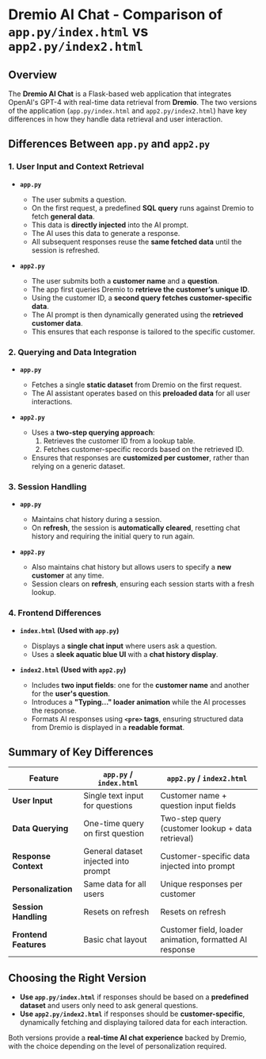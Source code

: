 # Dremio AI Chat - Comparison of `app.py/index.html` vs `app2.py/index2.html`

## Overview
The **Dremio AI Chat** is a Flask-based web application that integrates OpenAI's GPT-4 with real-time data retrieval from **Dremio**. The two versions of the application (`app.py/index.html` and `app2.py/index2.html`) have key differences in how they handle data retrieval and user interaction.

## Differences Between `app.py` and `app2.py`

### 1. **User Input and Context Retrieval**
- **`app.py`**
  - The user submits a question.
  - On the first request, a predefined **SQL query** runs against Dremio to fetch **general data**.
  - This data is **directly injected** into the AI prompt.
  - The AI uses this data to generate a response.
  - All subsequent responses reuse the **same fetched data** until the session is refreshed.

- **`app2.py`**
  - The user submits both a **customer name** and a **question**.
  - The app first queries Dremio to **retrieve the customer’s unique ID**.
  - Using the customer ID, a **second query fetches customer-specific data**.
  - The AI prompt is then dynamically generated using the **retrieved customer data**.
  - This ensures that each response is tailored to the specific customer.

### 2. **Querying and Data Integration**
- **`app.py`**
  - Fetches a single **static dataset** from Dremio on the first request.
  - The AI assistant operates based on this **preloaded data** for all user interactions.

- **`app2.py`**
  - Uses a **two-step querying approach**:
    1. Retrieves the customer ID from a lookup table.
    2. Fetches customer-specific records based on the retrieved ID.
  - Ensures that responses are **customized per customer**, rather than relying on a generic dataset.

### 3. **Session Handling**
- **`app.py`**
  - Maintains chat history during a session.
  - On **refresh**, the session is **automatically cleared**, resetting chat history and requiring the initial query to run again.

- **`app2.py`**
  - Also maintains chat history but allows users to specify a **new customer** at any time.
  - Session clears on **refresh**, ensuring each session starts with a fresh lookup.

### 4. **Frontend Differences**
- **`index.html` (Used with `app.py`)**
  - Displays a **single chat input** where users ask a question.
  - Uses a **sleek aquatic blue UI** with a **chat history display**.

- **`index2.html` (Used with `app2.py`)**
  - Includes **two input fields**: one for the **customer name** and another for the **user's question**.
  - Introduces a **"Typing..." loader animation** while the AI processes the response.
  - Formats AI responses using **`<pre>` tags**, ensuring structured data from Dremio is displayed in a **readable format**.

## Summary of Key Differences

| Feature                  | `app.py` / `index.html` | `app2.py` / `index2.html` |
|--------------------------|------------------------|---------------------------|
| **User Input**           | Single text input for questions | Customer name + question input fields |
| **Data Querying**        | One-time query on first question | Two-step query (customer lookup + data retrieval) |
| **Response Context**     | General dataset injected into prompt | Customer-specific data injected into prompt |
| **Personalization**      | Same data for all users | Unique responses per customer |
| **Session Handling**     | Resets on refresh | Resets on refresh |
| **Frontend Features**    | Basic chat layout | Customer field, loader animation, formatted AI response |

## Choosing the Right Version
- **Use `app.py/index.html`** if responses should be based on a **predefined dataset** and users only need to ask general questions.
- **Use `app2.py/index2.html`** if responses should be **customer-specific**, dynamically fetching and displaying tailored data for each interaction.

Both versions provide a **real-time AI chat experience** backed by Dremio, with the choice depending on the level of personalization required.

